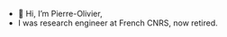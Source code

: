 - 👋 Hi, I’m Pierre-Olivier,
- I was research engineer at French CNRS, now retired.

<!---
flavigny/flavigny is a ✨ special ✨ repository because its `README.md` (this file) appears on your GitHub profile.
You can click the Preview link to take a look at your changes.
--->
